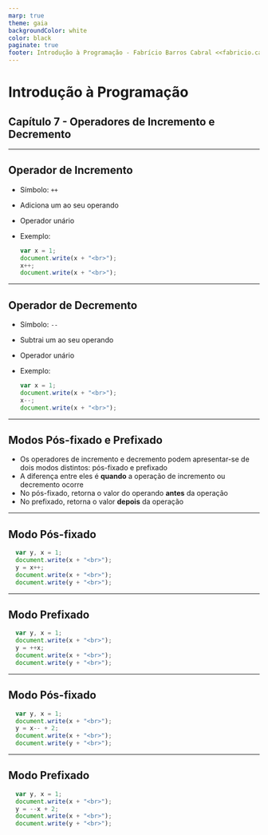 ```yaml
---
marp: true
theme: gaia
backgroundColor: white
color: black
paginate: true
footer: Introdução à Programação - Fabrício Barros Cabral <<fabricio.cabral@ead.ifpe.edu.br>>
---
```

<style>
img[alt~="center"] {
    display: block;
    margin: 0 auto;
}
</style>

<!-- _paginate: false -->
# **Introdução à Programação**

## Capítulo 7 - Operadores de Incremento e Decremento

---

## Operador de Incremento

- Símbolo: `++`
- Adiciona um ao seu operando
- Operador unário
- Exemplo:

  ```javascript
  var x = 1;
  document.write(x + "<br>");
  x++;
  document.write(x + "<br>");
  ```

---

## Operador de Decremento

- Símbolo: `--`
- Subtrai um ao seu operando
- Operador unário
- Exemplo:

  ```javascript
  var x = 1;
  document.write(x + "<br>");
  x--;
  document.write(x + "<br>");
  ```

---

## Modos Pós-fixado e Prefixado

- Os operadores de incremento e decremento podem apresentar-se de dois modos distintos: pós-fixado e prefixado
- A diferença entre eles é **quando** a operação de incremento ou decremento ocorre
- No pós-fixado, retorna o valor do operando **antes** da operação
- No prefixado, retorna o valor **depois** da operação

---

## Modo Pós-fixado

```javascript
  var y, x = 1;
  document.write(x + "<br>");
  y = x++;
  document.write(x + "<br>");
  document.write(y + "<br>");
```

---

## Modo Prefixado

```javascript
  var y, x = 1;
  document.write(x + "<br>");
  y = ++x;
  document.write(x + "<br>");
  document.write(y + "<br>");
```

---

## Modo Pós-fixado

```javascript
  var y, x = 1;
  document.write(x + "<br>");
  y = x-- + 2;
  document.write(x + "<br>");
  document.write(y + "<br>");
```

---

## Modo Prefixado

```javascript
  var y, x = 1;
  document.write(x + "<br>");
  y = --x + 2;
  document.write(x + "<br>");
  document.write(y + "<br>");
```
